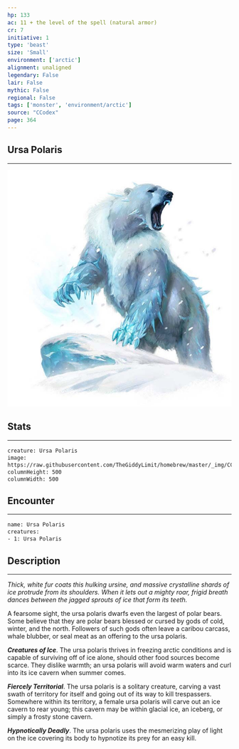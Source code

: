 ```yaml
---
hp: 133
ac: 11 + the level of the spell (natural armor)
cr: 7
initiative: 1
type: 'beast'    
size: 'Small'
environment: ['arctic']
alignment: unaligned
legendary: False
lair: False
mythic: False
regional: False
tags: ['monster', 'environment/arctic']
source: "CCodex"
page: 364
---
```


## Ursa Polaris
---

![|600](https://raw.githubusercontent.com/TheGiddyLimit/homebrew/master/_img/CCodex/Ursapolaris.jpg)

## Stats
---

```statblock
creature: Ursa Polaris
image: https://raw.githubusercontent.com/TheGiddyLimit/homebrew/master/_img/CCodex/ursapolaris_token.png
columnHeight: 500
columnWidth: 500
```

## Encounter
---

```encounter-table
name: Ursa Polaris
creatures:
- 1: Ursa Polaris
```

## Description
---
_Thick, white fur coats this hulking ursine, and massive crystalline shards of ice protrude from its shoulders. When it lets out a mighty roar, frigid breath dances between the jagged sprouts of ice that form its teeth._

A fearsome sight, the ursa polaris dwarfs even the largest of polar bears. Some believe that they are polar bears blessed or cursed by gods of cold, winter, and the north. Followers of such gods often leave a caribou carcass, whale blubber, or seal meat as an offering to the ursa polaris.

**_Creatures of Ice_**. The ursa polaris thrives in freezing arctic conditions and is capable of surviving off of ice alone, should other food sources become scarce. They dislike warmth; an ursa polaris will avoid warm waters and curl into its ice cavern when summer comes.

**_Fiercely Territorial_**. The ursa polaris is a solitary creature, carving a vast swath of territory for itself and going out of its way to kill trespassers. Somewhere within its territory, a female ursa polaris will carve out an ice cavern to rear young; this cavern may be within glacial ice, an iceberg, or simply a frosty stone cavern.

**_Hypnotically Deadly_**. The ursa polaris uses the mesmerizing play of light on the ice covering its body to hypnotize its prey for an easy kill.






